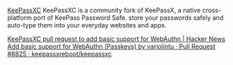 
[KeePassXC](https://keepassxc.org/)
KeePassXC is a community fork of KeePassX, a native cross-platform port of KeePass Password Safe.
store your passwords safely and auto-type them into your everyday websites and apps.

[KeePassXC pull request to add basic support for WebAuthn | Hacker News](https://news.ycombinator.com/item?id=35859877)
[Add basic support for WebAuthn (Passkeys) by varjolintu · Pull Request #8825 · keepassxreboot/keepassxc](https://github.com/keepassxreboot/keepassxc/pull/8825)
